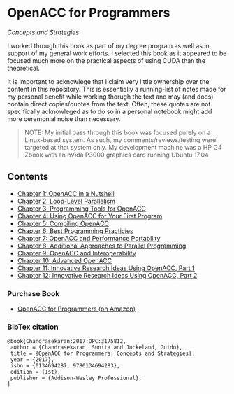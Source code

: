 # OpenACC for Programmers
_Concepts and Strategies_

I worked through this book as part of my degree program as well as in support of my general work efforts. I selected this book as it appeared to be focused much more on the practical aspects of using CUDA than the theoretical.

It is important to acknowlege that I claim very little ownership over the content in this repository. This is essentially a running-list of notes made for my personal benefit while working thorugh the text and may (and does) contain direct copies/quotes from the text. Often, these quotes are not specifically acknowleged as to do so in a personal notebook might add more ceremonial noise than necessary.

> NOTE: My initial pass through this book was focused purely on a Linux-based system. As such, my comments/reviews/testing were targeted at that system only. My development machine was a HP G4 Zbook with an nVida P3000 graphics card running Ubuntu 17.04

## Contents
- [Chapter 1: OpenACC in a Nutshell](Chapter_01/readme.md)
- [Chapter 2: Loop-Level Parallelism](Chapter_02/readme.md)
- [Chapter 3: Programming Tools for OpenACC](Chapter_03/readme.md)
- [Chapter 4: Using OpenACC for Your First Program](Chapter_04/readme.md)
- [Chapter 5: Compiling OpenACC](Chapter_05/readme.md)
- [Chapter 6: Best Programming Practicies](Chapter_06/readme.md)
- [Chapter 7: OpenACC and Performance Portability](Chapter_07/readme.md)
- [Chapter 8: Additional Approaches to Parallel Programming](Chapter_08/readme.md)
- [Chapter 9: OpenACC and Interoperability](Chapter_98/readme.md)
- [Chapter 10: Advanced OpenACC](Chapter_10/readme.md)
- [Chapter 11: Innovative Research Ideas Using OpenACC, Part 1](Chapter_11/readme.md)
- [Chapter 12: Innovative Research Ideas Using OpenACC, Part 2](Chapter_12/readme.md)

### Purchase Book
- [OpenACC for Programmers (on Amazon)](https://amzn.to/2vtNEZZ)


### BibTex citation

```
@book{Chandrasekaran:2017:OPC:3175812,
 author = {Chandrasekaran, Sunita and Juckeland, Guido},
 title = {OpenACC for Programmers: Concepts and Strategies},
 year = {2017},
 isbn = {0134694287, 9780134694283},
 edition = {1st},
 publisher = {Addison-Wesley Professional},
} 
```
